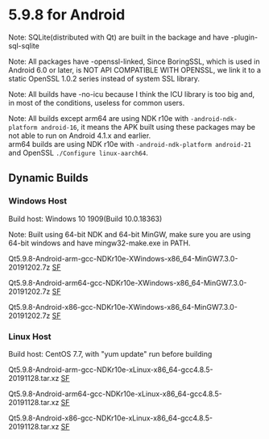 # 5.9.8 for Android

Note: SQLite(distributed with Qt) are built in the backage and have -plugin-sql-sqlite

Note: All packages have -openssl-linked, Since BoringSSL, which is used in Android 6.0 or later, is NOT API COMPATIBLE WITH OPENSSL, we link it to a static OpenSSL 1.0.2 series instead of system SSL library.

Note: All builds have -no-icu because I think the ICU library is too big and, in most of the conditions, useless for common users.

Note: All builds except arm64 are using NDK r10e with `-android-ndk-platform android-16`, it means the APK built using these packages may be not able to run on Android 4.1.x and earlier.  
arm64 builds are using NDK r10e with `-android-ndk-platform android-21` and OpenSSL `./Configure linux-aarch64`.

## Dynamic Builds

### Windows Host

Build host: Windows 10 1909(Build 10.0.18363)

Note: Built using 64-bit NDK and 64-bit MinGW, make sure you are using 64-bit windows and have mingw32-make.exe in PATH.

Qt5.9.8-Android-arm-gcc-NDKr10e-XWindows-x86_64-MinGW7.3.0-20191202.7z [SF](https://sourceforge.net/projects/fsu0413-qtbuilds/files/Qt5.9/Android/Windows-x86_64-hosted/Qt5.9.8-Android-arm-gcc-NDKr10e-XWindows-x86_64-MinGW7.3.0-20191202.7z)

Qt5.9.8-Android-arm64-gcc-NDKr10e-XWindows-x86_64-MinGW7.3.0-20191202.7z [SF](https://sourceforge.net/projects/fsu0413-qtbuilds/files/Qt5.9/Android/Windows-x86_64-hosted/Qt5.9.8-Android-arm64-gcc-NDKr10e-XWindows-x86_64-MinGW7.3.0-20191202.7z)

Qt5.9.8-Android-x86-gcc-NDKr10e-XWindows-x86_64-MinGW7.3.0-20191202.7z [SF](https://sourceforge.net/projects/fsu0413-qtbuilds/files/Qt5.9/Android/Windows-x86_64-hosted/Qt5.9.8-Android-x86-gcc-NDKr10e-XWindows-x86_64-MinGW7.3.0-20191202.7z)

### Linux Host

Build host: CentOS 7.7, with "yum update" run before building

Qt5.9.8-Android-arm-gcc-NDKr10e-xLinux-x86_64-gcc4.8.5-20191128.tar.xz [SF](https://sourceforge.net/projects/fsu0413-qtbuilds/files/Qt5.9/Android/Linux-x86_64-hosted/Qt5.9.8-Android-arm-gcc-NDKr10e-xLinux-x86_64-gcc4.8.5-20191128.tar.xz)

Qt5.9.8-Android-arm64-gcc-NDKr10e-xLinux-x86_64-gcc4.8.5-20191128.tar.xz [SF](https://sourceforge.net/projects/fsu0413-qtbuilds/files/Qt5.9/Android/Linux-x86_64-hosted/Qt5.9.8-Android-arm64-gcc-NDKr10e-xLinux-x86_64-gcc4.8.5-20191128.tar.xz)

Qt5.9.8-Android-x86-gcc-NDKr10e-xLinux-x86_64-gcc4.8.5-20191128.tar.xz [SF](https://sourceforge.net/projects/fsu0413-qtbuilds/files/Qt5.9/Android/Linux-x86_64-hosted/Qt5.9.8-Android-x86-gcc-NDKr10e-xLinux-x86_64-gcc4.8.5-20191128.tar.xz)
